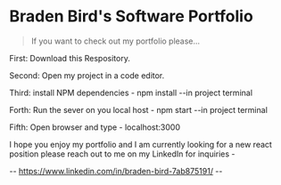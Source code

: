 # Braden Bird's Software Portfolio

> If you want to check out my portfolio please...

First: Download this Respository.

Second: Open my project in a code editor.

Third: install NPM dependencies - npm install   --in project terminal

Forth: Run the sever on you local host - npm start   --in project terminal

Fifth: Open browser and type -  localhost:3000

I hope you enjoy my portfolio and I am currently looking for a new react position please reach out to me on my LinkedIn for inquiries -

--  https://www.linkedin.com/in/braden-bird-7ab875191/  --




